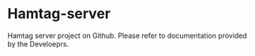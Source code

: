 # Hamtag-server
Hamtag server project on Github. Please refer to documentation provided by the Develoeprs.
